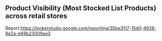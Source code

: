 ## Product Visibility (Most Stocked List Products) across retail stores
Report:https://lookerstudio.google.com/reporting/35be3117-15d0-4938-9e2a-d48b23009ae3
